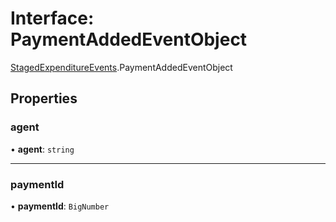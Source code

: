 # Interface: PaymentAddedEventObject

[StagedExpenditureEvents](../modules/StagedExpenditureEvents.md).PaymentAddedEventObject

## Properties

### agent

• **agent**: `string`

___

### paymentId

• **paymentId**: `BigNumber`
